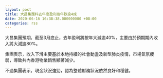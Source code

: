 ```yaml
---
layout: post
title: 大昌集團料去年度盈利按年跌逾4成
date: 2020-06-16 16:38:38.000000000 +08:00
categories: rss
---
```


大昌集團預期，截至3月底止，去年盈利將按年大減逾40%，主要由於預期期內收入將大減逾80%。

集團表示，收入下滑主要基於本地持續的社會動盪及新型肺炎疫情，市場氣氛疲弱，導致共內香港物業銷售顯著減少。

不過集團表示，現金狀況強勁，認為整體財務狀況依然良好和穩健。
